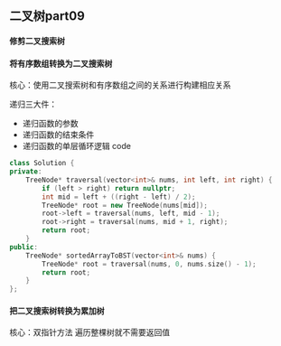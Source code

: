 ## 二叉树part09

#### 修剪二叉搜索树



#### 将有序数组转换为二叉搜索树
核心：使用二叉搜索树和有序数组之间的关系进行构建相应关系

递归三大件：
- 递归函数的参数
- 递归函数的结束条件
- 递归函数的单层循环逻辑
code

```CPP
class Solution {
private:
    TreeNode* traversal(vector<int>& nums, int left, int right) {
        if (left > right) return nullptr;
        int mid = left + ((right - left) / 2);
        TreeNode* root = new TreeNode(nums[mid]);
        root->left = traversal(nums, left, mid - 1);
        root->right = traversal(nums, mid + 1, right);
        return root;
    }
public:
    TreeNode* sortedArrayToBST(vector<int>& nums) {
        TreeNode* root = traversal(nums, 0, nums.size() - 1);
        return root;
    }
};
```



#### 把二叉搜索树转换为累加树  

核心：双指针方法
遍历整棵树就不需要返回值



